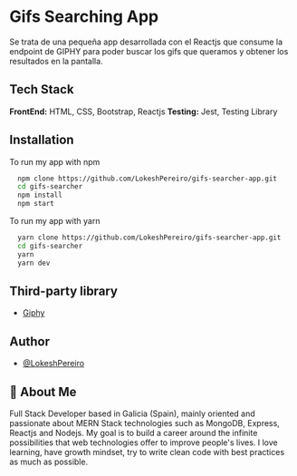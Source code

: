 # Gifs Searching App

Se trata de una pequeña app desarrollada con el Reactjs que consume la endpoint de GIPHY para poder buscar los gifs que queramos y obtener los resultados en la pantalla.

## Tech Stack

**FrontEnd:** HTML, CSS, Bootstrap, Reactjs
**Testing:** Jest, Testing Library

## Installation

To run my app with npm

```bash
  npm clone https://github.com/LokeshPereiro/gifs-searcher-app.git
  cd gifs-searcher
  npm install
  npm start
```

To run my app with yarn

```bash
  yarn clone https://github.com/LokeshPereiro/gifs-searcher-app.git
  cd gifs-searcher
  yarn
  yarn dev
```

## Third-party library

- [Giphy](https://developers.giphy.com/)

## Author

- [@LokeshPereiro](https://www.github.com/LokeshPereiro)

## 🚀 About Me

Full Stack Developer based in Galicia (Spain), mainly oriented and passionate about MERN Stack technologies such as MongoDB, Express, Reactjs and Nodejs. My goal is to build a career around the infinite possibilities that web technologies offer to improve people's lives. I love learning, have growth mindset, try to write clean code with best practices as much as possible.
